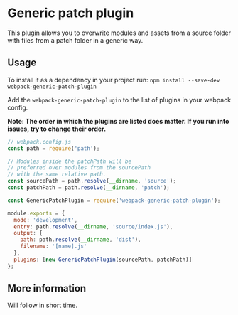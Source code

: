 # Generic patch plugin

This plugin allows you to overwrite modules and assets from a source folder with files from a patch folder in a generic way.

## Usage

To install it as a dependency in your project run:
`npm install --save-dev webpack-generic-patch-plugin`

Add the `webpack-generic-patch-plugin` to the list of plugins in your webpack config.

**Note: The order in which the plugins are listed does matter. If you run into issues, try to change their order.**

```js
// webpack.config.js
const path = require('path');

// Modules inside the patchPath will be
// preferred over modules from the sourcePath
// with the same relative path.
const sourcePath = path.resolve(__dirname, 'source');
const patchPath = path.resolve(__dirname, 'patch');

const GenericPatchPlugin = require('webpack-generic-patch-plugin');

module.exports = {
  mode: 'development',
  entry: path.resolve(__dirname, 'source/index.js'),
  output: {
    path: path.resolve(__dirname, 'dist'),
    filename: '[name].js'
  },
  plugins: [new GenericPatchPlugin(sourcePath, patchPath)]
};
```

## More information

Will follow in short time.

